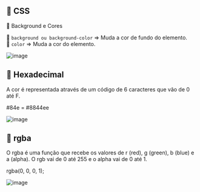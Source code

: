 ##  🚀 CSS

📌 Background e Cores

📄 `background ou background-color` => Muda a cor de fundo do elemento. <br>
📄 `color` => Muda a cor do elemento.

![image](https://user-images.githubusercontent.com/123556524/214992358-1c4dfe62-9a66-4f8c-970b-31742ce6813e.png)

##  🚀 Hexadecimal

A cor é representada através de um código de 6 caracteres que vão de 0 até F.

#84e = #8844ee

![image](https://user-images.githubusercontent.com/123556524/214996794-1c3e5081-2615-4878-8c77-65085548941a.png)

##  🚀 rgba

O rgba é uma função que recebe os valores de r (red), g (green), b (blue) e a (alpha). O rgb vai de 0 até 255 e o alpha vai de 0 até 1.

rgba(0, 0, 0, 1);

![image](https://user-images.githubusercontent.com/123556524/214997082-fd2a70d6-65ce-4859-a17f-b8cd31a424dd.png)


